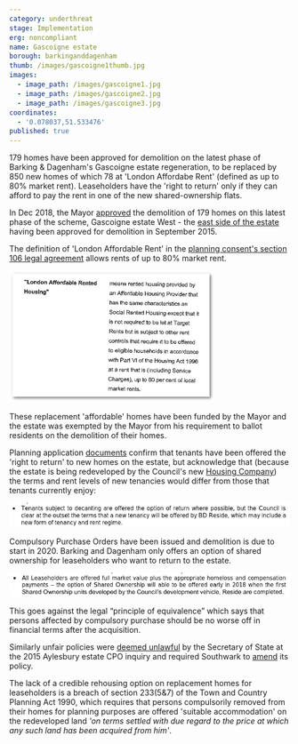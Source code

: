 ```yaml
---
category: underthreat
stage: Implementation 
erg: noncompliant
name: Gascoigne estate
borough: barkinganddagenham
thumb: /images/gascoigne1thumb.jpg
images:
  - image_path: /images/gascoigne1.jpg
  - image_path: /images/gascoigne2.jpg
  - image_path: /images/gascoigne3.jpg
coordinates:
  - '0.078037,51.533476'
published: true
---
```

179 homes have been approved for demolition on the latest phase of Barking & Dagenham's Gascoigne estate regeneration, to be replaced by 850 new homes of which 78 at 'London Affordabe Rent' (defined as up to 80% market rent). Leaseholders have the 'right to return'  only if they can afford to pay the rent in one of the new shared-ownership flats. 

In Dec 2018, the Mayor [approved](https://www.london.gov.uk/what-we-do/planning/planning-applications-and-decisions/planning-application-search/gascoigne-estate-west) the demolition of 179 homes on this latest phase of the scheme, Gascoigne estate West - the [east side of the estate](/casestudies/gascoigne/) having been approved for demolition in September 2015.

The definition of 'London Affordable Rent' in the [planning consent's section 106 legal agreement](/images/gascoignes106.pdf) allows rents of up to 80% market rent.

<img src="/images/gascoignes106.png" class="img-fluid rounded img-thumbnail">

These replacement 'affordable' homes have been funded by the Mayor and the estate was exempted by the Mayor from his requirement to ballot residents on the demolition of their homes.

Planning application [documents](/images/bdreside.pdf) confirm that tenants have been offered the 'right to return' to new homes on the estate, but acknowledge that (because the estate is being redeveloped by the Council's new [Housing Company](https://www.lbbd.gov.uk/affordable-rents-reside-housing)) the terms and rent levels of new tenancies would differ from those that tenants currently enjoy: 

<img src="/images/bdreside.png" class="img-fluid rounded img-thumbnail">

Compulsory Purchase Orders have been issued and demolition is due to start in 2020. Barking and Dagenham only offers an option of shared ownership for leaseholders who want to return to the estate.  

<img src="/images/bdresideso.png" class="img-fluid rounded img-thumbnail">

This goes against the legal “principle of equivalence” which says that persons affected by compulsory purchase should be no worse off in financial terms after the acquisition. 

Similarly unfair policies were [deemed unlawful](https://www.theguardian.com/society/2016/sep/16/government-blocks-controversial-plan-to-force-out-housing-estate-residents) by the Secretary of State at the 2015 Aylesbury estate CPO inquiry and required Southwark to [amend](http://moderngov.southwarksites.com/documents/s74901/Report%20Amending%20the%20shared%20equity%20rehousing%20policy%20for%20qualifying%20homeowners%20affected%20by%20regenerati.pdf) its policy.

The lack of a credible rehousing option on replacement homes for leaseholders is a breach of section 233(5&7) of the Town and Country Planning Act 1990, which requires that persons compulsorily removed from their homes for planning purposes are offered 'suitable accommodation' on the redeveloped land _'on terms settled with due regard to the price at which any such land has been acquired from him'_.
